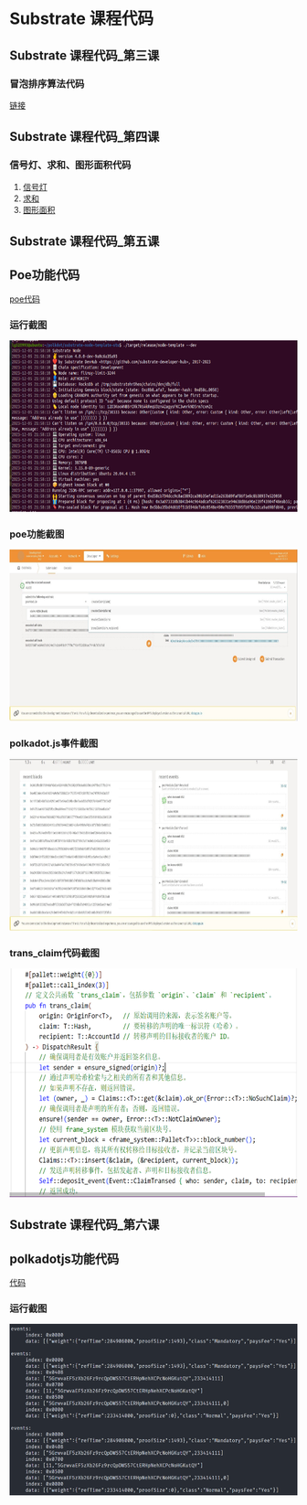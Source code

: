 # Substrate 课程代码

## Substrate 课程代码_第三课
### 冒泡排序算法代码
[链接](bubble_sort)

## Substrate 课程代码_第四课
### 信号灯、求和、图形面积代码
1. [信号灯](/第四课作业/信号灯.rs)
2. [求和](/第四课作业/求和.rs)
3. [图形面积](/第四课作业/图形面积.rs)

## Substrate 课程代码_第五课
## Poe功能代码
[poe代码](/第五课作业/poe/src/lib.rs)

### 运行截图
<img src="第五课作业/img/运行截图.png" alt="运行截图" width="640" height="300">

### poe功能截图
<img src="第五课作业/img/poe功能.jpg" alt="poe功能" width="640" height="300">

### polkadot.js事件截图
<img src="第五课作业/img/事件.jpg" alt="事件" width="640" height="300">

### trans_claim代码截图
<img src="第五课作业/img/代码截图.png" alt="trans_claim" width="640" height="400">

## Substrate 课程代码_第六课
## polkadotjs功能代码
[代码](第六课作业/polkadot/src/index.astro)

### 运行截图
<img src="第六课作业/img/代码截图.png" alt="运行截图" width="640" height="300">

